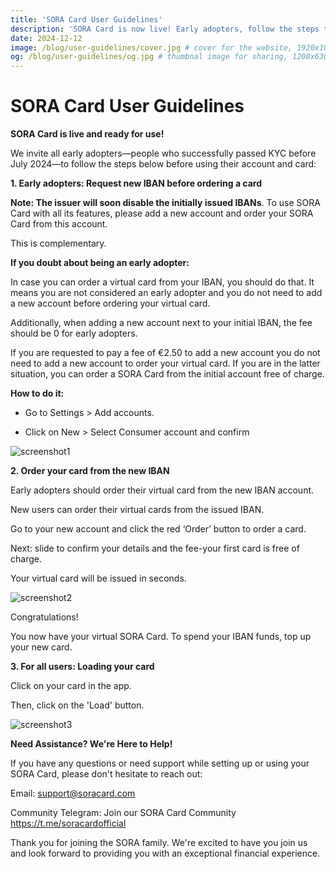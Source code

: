 ```yaml
---
title: 'SORA Card User Guidelines'
description: 'SORA Card is now live! Early adopters, follow the steps to request a new IBAN and order your virtual card. Not an early adopter? Just order directly. Need help? support@soracard.com'
date: 2024-12-12
image: /blog/user-guidelines/cover.jpg # cover for the website, 1920x1080px
og: /blog/user-guidelines/og.jpg # thumbnal image for sharing, 1200x630px
---
```

# **SORA Card User Guidelines**
**SORA Card is live and ready for use!**

We invite all early adopters—people who successfully passed KYC before July 2024—to follow the steps below before using their account and card:

**1. Early adopters: Request new IBAN before ordering a card**

**Note: The issuer will soon disable the initially issued IBANs**. To use SORA Card with all its features, please add a new account and order your SORA Card from this account.

This is complementary.

**If you doubt about being an early adopter:**

In case you can order a virtual card from your IBAN, you should do that. It means you are not considered an early adopter and you do not need to add a new account before ordering your virtual card.

Additionally, when adding a new account next to your initial IBAN, the fee should be 0 for early adopters.

If you are requested to pay a fee of €2.50 to add a new account you do not need to add a new account to order your virtual card. If you are in the latter situation, you can order a SORA Card from the initial account free of charge.

**How to do it:**

* Go to Settings > Add accounts.

* Click on New > Select Consumer account and confirm

![screenshot1](/blog/user-guidelines/screenshot1.jpg)

**2. Order your card from the new IBAN**

Early adopters should order their virtual card from the new IBAN account.

New users can order their virtual cards from the issued IBAN.

Go to your new account and click the red ‘Order’ button to order a card.

Next: slide to confirm your details and the fee-your first card is free of charge.

Your virtual card will be issued in seconds.

![screenshot2](/blog/user-guidelines/screenshot2.jpg)

Congratulations!

You now have your virtual SORA Card. To spend your IBAN funds, top up your new card.

**3. For all users: Loading your card**

Click on your card in the app.

Then, click on the 'Load' button.

![screenshot3](/blog/user-guidelines/screenshot3.jpg)

**Need Assistance? We're Here to Help!**

If you have any questions or need support while setting up or using your SORA Card, please don't hesitate to reach out:

Email: support@soracard.com

Community Telegram: Join our SORA Card Community https://t.me/soracardofficial

Thank you for joining the SORA family. We're excited to have you join us and look forward to providing you with an exceptional financial experience.
